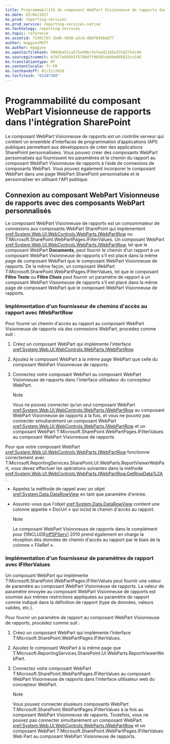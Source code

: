 ```yaml
---
title: Programmabilité du composant WebPart Visionneuse de rapports dans l’intégration SharePoint | Microsoft Docs
ms.date: 03/04/2017
ms.prod: reporting-services
ms.prod_service: reporting-services-native
ms.technology: reporting-services
ms.topic: reference
ms.assetid: 714017b7-1bd6-4950-a3c6-d0df8450a877
author: maggiesMSFT
ms.author: maggies
ms.openlocfilehash: 990dba53ca575e09bcfefead21b5e37c82754c40
ms.sourcegitcommit: b78f7ab9281f570b87f96991ebd9a095812cc546
ms.translationtype: HT
ms.contentlocale: fr-FR
ms.lasthandoff: 01/31/2020
ms.locfileid: "63187300"
---
```

# <a name="report-viewer-web-part-programmability-in-sharepoint-integration"></a>Programmabilité du composant WebPart Visionneuse de rapports dans l'intégration SharePoint
  Le composant WebPart Visionneuse de rapports est un contrôle serveur qui contient un ensemble d’interfaces de programmation d’applications (API) publiques permettant aux développeurs de créer des applications SharePoint personnalisées. Vous pouvez créer des composants WebPart personnalisés qui fournissent les paramètres et le chemin du rapport au composant WebPart Visionneuse de rapports à l’aide de connexions de composants WebPart. Vous pouvez également incorporer le composant WebPart dans une page WebPart SharePoint personnalisée et le personnaliser en utilisant l'API publique.  
  
## <a name="connecting-to-report-viewer-web-part-with-custom-web-parts"></a>Connexion au composant WebPart Visionneuse de rapports avec des composants WebPart personnalisés  
 Le composant WebPart Visionneuse de rapports est un consommateur de connexions aux composants WebPart SharePoint qui implémentent <xref:System.Web.UI.WebControls.WebParts.IWebPartRow> ou T:Microsoft.SharePoint.WebPartPages.IFilterValues. Un composant WebPart <xref:System.Web.UI.WebControls.WebParts.IWebPartRow>, tel que le composant WebPart **Documents**, peut fournir le chemin d’un rapport à un composant WebPart Visionneuse de rapports s’il est placé dans la même page de composant WebPart que le composant WebPart Visionneuse de rapports. De la même façon, un composant WebPart T:Microsoft.SharePoint.WebPartPages.IFilterValues, tel que le composant **Filtre Texte** ou **Filtre Choix** peut fournir un paramètre de rapport à un composant WebPart Visionneuse de rapports s’il est placé dans la même page de composant WebPart que le composant WebPart Visionneuse de rapports.  
  
### <a name="implementing-a-report-path-provider-with-iwebpartrow"></a>Implémentation d'un fournisseur de chemins d'accès au rapport avec IWebPartRow  
 Pour fournir un chemin d'accès au rapport au composant WebPart Visionneuse de rapports via des connexions WebPart, procédez comme suit :  
  
1.  Créez un composant WebPart qui implémente l'interface <xref:System.Web.UI.WebControls.WebParts.IWebPartRow>.  
  
2.  Ajoutez le composant WebPart à la même page WebPart que celle du composant WebPart Visionneuse de rapports.  
  
3.  Connectez votre composant WebPart au composant WebPart Visionneuse de rapports dans l'interface utilisateur du concepteur WebPart.  
  
    > [!NOTE]  
    >  Vous ne pouvez connecter qu’un seul composant WebPart <xref:System.Web.UI.WebControls.WebParts.IWebPartRow> au composant WebPart Visionneuse de rapports à la fois, et vous ne pouvez pas connecter simultanément un composant WebPart <xref:System.Web.UI.WebControls.WebParts.IWebPartRow> et un composant WebPart T:Microsoft.SharePoint.WebPartPages.IFilterValues au composant WebPart Visionneuse de rapports.  
  
 Pour que votre composant WebPart <xref:System.Web.UI.WebControls.WebParts.IWebPartRow> fonctionne correctement avec T:Microsoft.ReportingServices.SharePoint.UI.WebParts.ReportViewerWebPart, vous devez effectuer les opérations suivantes dans la méthode <xref:System.Web.UI.WebControls.WebParts.IWebPartRow.GetRowData%2A> :  
  
-   Appelez la méthode de rappel avec un objet <xref:System.Data.DataRowView> en tant que paramètre d'entrée.  
  
-   Assurez-vous que l'objet <xref:System.Data.DataRowView> contient une colonne appelée « DocUrl » qui inclut le chemin d'accès au rapport.  
  
    > [!NOTE]  
    >  Le composant WebPart Visionneuse de rapports dans le complément pour [!INCLUDE[offSPServ](../includes/offspserv-md.md)] 2010 prend également en charge la réception des données de chemin d'accès au rapport par le biais de la colonne « FileRef ».  
  
### <a name="implementing-a-report-parameter-provider-with-ifiltervalues"></a>Implémentation d'un fournisseur de paramètres de rapport avec IFilterValues  
 Un composant WebPart qui implémente T:Microsoft.SharePoint.WebPartPages.IFilterValues peut fournir une valeur de paramètre au composant WebPart Visionneuse de rapports. La valeur de paramètre envoyée au composant WebPart Visionneuse de rapports est soumise aux mêmes restrictions appliquées au paramètre de rapport comme indiqué dans la définition de rapport (type de données, valeurs valides, etc.).  
  
 Pour fournir un paramètre de rapport au composant WebPart Visionneuse de rapports, procédez comme suit :  
  
1.  Créez un composant WebPart qui implémente l’interface T:Microsoft.SharePoint.WebPartPages.IFilterValues.  
  
2.  Ajoutez le composant WebPart à la même page que T:Microsoft.ReportingServices.SharePoint.UI.WebParts.ReportViewerWebPart.  
  
3.  Connectez votre composant WebPart T:Microsoft.SharePoint.WebPartPages.IFilterValues au composant WebPart Visionneuse de rapports dans l’interface utilisateur web du concepteur WebPart.  
  
    > [!NOTE]  
    >  Vous pouvez connecter plusieurs composants WebPart T:Microsoft.SharePoint.WebPartPages.IFilterValues à la fois au composant WebPart Visionneuse de rapports. Toutefois, vous ne pouvez pas connecter simultanément un composant WebPart <xref:System.Web.UI.WebControls.WebParts.IWebPartRow> et un composant WebPart T:Microsoft.SharePoint.WebPartPages.IFilterValues Web Part au composant WebPart Visionneuse de rapports.  
  
  
